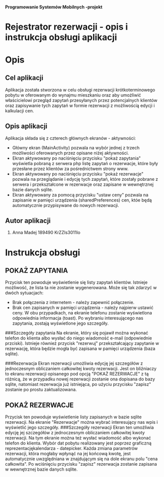 #### Programowanie Systemów Mobilnych -projekt
# Rejestrator rezerwacji - opis i instrukcja obsługi aplikacji

# Opis
## Cel aplikacji
Aplikacja została stworzona w celu obsługi rezerwacji krótkoterminowego pobytu w oferowanym do wynajmu mieszkaniu oraz aby umożliwić właścicielowi przegląd zapytań przesyłanych przez
potencjalnych klientów oraz zapisywanie tych zapytań w formie rezerwacji z możliwością edycji i kalkulacji cen. 
## Opis aplikacji
Aplikacja składa się z czterech głównych ekranów - aktywności:
* Główny ekran (MainActivity) pozwala na wybór jednej z trzech możliwości oferowanych przez opisane niżej aktywności.
* Ekran aktywowany po naciśnięciu przycisku "pokaż zapytania" wyświetla pobraną z serwera php listę zapytań o rezerwacje, które były przesłane przez klientów
za pośrednictwem strony www. 
* Ekran aktywowany po naciśnięciu przycisku "pokaż rezerwacje" pozwala na przeglądanie i edycję tych zapytań, które zostały pobrane z serwera i przekształcone
w rezerwacje oraz zapisane w wewnętrznej bazie danych sqlite.  
* Ekran aktywowany za pomocą przycisku "ustaw ceny" pozwala na zapisanie w pamięci urządzenia (sharedPreferences) cen, któe będą automatycznie przypisywane do 
nowych rezerwacji.

## Autor aplikacji
1. Anna Madej 189490 KrZZIs3011Io


# Instrukcja obsługi
## POKAŻ ZAPYTANIA
Przycisk ten powoduje wyświetlenie się listy zapytań klientów.
Istnieje możliwość, że lista ta nie zostanie wygenerowana. Może się tak zdarzyć w dwóch sytuacjach:
* Brak połączenia z internetem - należy zapewnić połączenie.
* Brak cen zapisanych w pamięci urządzenia - należy najpierw ustawić ceny.
W obu przypadkach, na ekranie telefonu zostanie wyświetlona odpowiednia informacja (toast).
Po wybraniu interesującego nas zapytania, zostają wyświetlone jego szczegóły.

###Szczegóły zapytania
Na ekranie, który się pojawił można wykonać telefon do klienta albo wysłać do niego wiadomość e-mail (odpowiednie przciski).
Istnieje również przycisk "rezerwuj" przekształcający zapytanie w rezerwację, która będzie mogła być zapisana w pamięci urządzenia (baza sqlite).

###Rezerwacja
Ekran rezerwacji umożliwia edycję jej szczegółów z jednoczesnym obliczaniem całkowitej kwoty rezerwacji. 
Jest on bliźniaczy to ekranu rezerwacji opisanego pod opcją "POKAŻ REZERWACJE" z tą różnicą, że w przypadku nowej rezerwacji
zostanie ona dopisana do bazy sqlite, natomiast rezerwacja już istniejąca, po użyciu przycisku "zapisz" zostanie po prostu zaktualizowana.

## POKAŻ REZERWACJE
Przycisk ten powoduje wyświetlenie  listy zapisanych w bazie sqlite rezerwacji. 
Na ekranie "Rezerwacje" można wybrać interesujący nas wpis i wyświetlić jego szczegóły. 
###Szczegóły rezerwacji
Ekran ten umożliwia edycję jej szczegółów z jednoczesnym obliczaniem całkowitej kwoty rezerwacji.
Na tym ekranie można też wysłać wiadomość albo wykonać telefon do klienta.
Wybór dat pobytu realizowany jest poprzez graficzną reprezentacjękalendarza - datepicker.
Każda zmiana parametrów rezerwacji, która mogłaby wpłynąć na jej końcową kwotę, jest automatycznie uwzględniana w znajdującym się na dole ekranu polu "cena całkowita".
Po wciśnięciu przycisku "zapisz" rezerwacja zostanie zapisana w wewnętrznej bazie danych sqlite.




